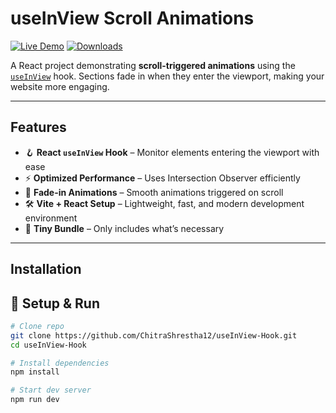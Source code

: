 # useInView Scroll Animations

[![Live Demo](https://img.shields.io/badge/Live-Demo-blue)](https://triggerscrolling.netlify.app/)
[![Downloads](https://img.shields.io/npm/dm/react-intersection-observer.svg)](https://www.npmjs.com/package/react-intersection-observer)

A React project demonstrating **scroll-triggered animations** using the [`useInView`](https://www.npmjs.com/package/react-intersection-observer) hook. Sections fade in when they enter the viewport, making your website more engaging.

---

## Features

- 🪝 **React `useInView` Hook** – Monitor elements entering the viewport with ease
- ⚡️ **Optimized Performance** – Uses Intersection Observer efficiently
- 🎨 **Fade-in Animations** – Smooth animations triggered on scroll
- 🛠 **Vite + React Setup** – Lightweight, fast, and modern development environment
- 🌳 **Tiny Bundle** – Only includes what’s necessary

---

## Installation

## 🚀 Setup & Run

```bash
# Clone repo
git clone https://github.com/ChitraShrestha12/useInView-Hook.git
cd useInView-Hook

# Install dependencies
npm install

# Start dev server
npm run dev
